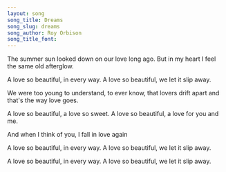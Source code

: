 ```yaml
---
layout: song
song_title: Dreams
song_slug: dreams
song_author: Roy Orbison
song_title_font: 
---
```


The summer sun looked down on our love long ago.
But in my heart I feel the same old afterglow.

<p class="chorus">
  A love so beautiful, in every way.
  A love so beautiful, we let it slip away.
</p>

We were too young to understand, to ever know,
that lovers drift apart and that's the way love goes.

<p class="chorus">
  A love so beautiful, a love so sweet.
  A love so beautiful, a love for you and me.
</p>

<p class="bridge">And when I think of you, I fall in love again</p>

<p class="chorus">
  A love so beautiful, in every way.
  A love so beautiful, we let it slip away.
</p>

<p class="chorus">
  A love so beautiful, in every way.
  A love so beautiful, we let it slip away.
</p>